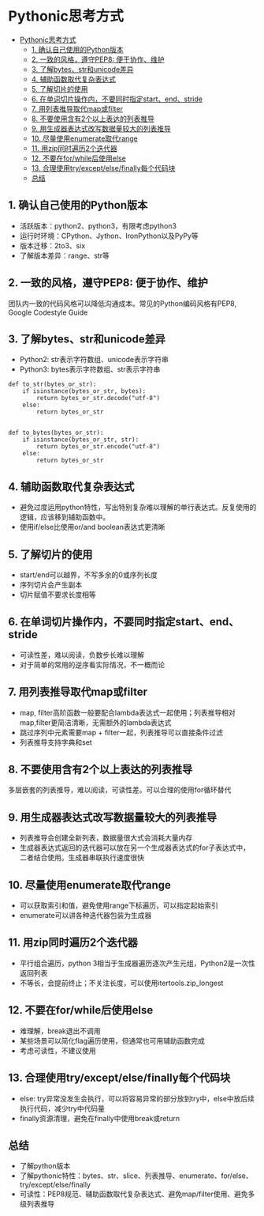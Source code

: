 # Pythonic思考方式

- [Pythonic思考方式](#pythonic思考方式)
  - [1. 确认自己使用的Python版本](#1-确认自己使用的python版本)
  - [2. 一致的风格，遵守PEP8: 便于协作、维护](#2-一致的风格遵守pep8-便于协作维护)
  - [3. 了解bytes、str和unicode差异](#3-了解bytesstr和unicode差异)
  - [4. 辅助函数取代复杂表达式](#4-辅助函数取代复杂表达式)
  - [5. 了解切片的使用](#5-了解切片的使用)
  - [6. 在单词切片操作内，不要同时指定start、end、stride](#6-在单词切片操作内不要同时指定startendstride)
  - [7. 用列表推导取代map或filter](#7-用列表推导取代map或filter)
  - [8. 不要使用含有2个以上表达的列表推导](#8-不要使用含有2个以上表达的列表推导)
  - [9. 用生成器表达式改写数据量较大的列表推导](#9-用生成器表达式改写数据量较大的列表推导)
  - [10. 尽量使用enumerate取代range](#10-尽量使用enumerate取代range)
  - [11. 用zip同时遍历2个迭代器](#11-用zip同时遍历2个迭代器)
  - [12. 不要在for/while后使用else](#12-不要在forwhile后使用else)
  - [13.  合理使用try/except/else/finally每个代码块](#13--合理使用tryexceptelsefinally每个代码块)
  - [总结](#总结)

## 1. 确认自己使用的Python版本

- 活跃版本：python2、python3，有限考虑python3
- 运行时环境：CPython、Jython、IronPython以及PyPy等
- 版本迁移：2to3、six
- 了解版本差异：range、str等

## 2. 一致的风格，遵守PEP8: 便于协作、维护

团队内一致的代码风格可以降低沟通成本。常见的Python编码风格有PEP8, Google Codestyle Guide

## 3. 了解bytes、str和unicode差异

- Python2: str表示字符数组、unicode表示字符串
- Python3: bytes表示字符数组、str表示字符串

```python3
def to_str(bytes_or_str):
    if isinstance(bytes_or_str, bytes):
        return bytes_or_str.decode("utf-8")
    else:
        return bytes_or_str


def to_bytes(bytes_or_str):
    if isinstance(bytes_or_str, str):
        return bytes_or_str.encode("utf-8")
    else:
        return bytes_or_str
```

## 4. 辅助函数取代复杂表达式

- 避免过度运用python特性，写出特别复杂难以理解的单行表达式。反复使用的逻辑，应该移到辅助函数中。
- 使用if/else比使用or/and boolean表达式更清晰

## 5. 了解切片的使用

- start/end可以越界，不写多余的0或序列长度
- 序列切片会产生副本
- 切片赋值不要求长度相等

## 6. 在单词切片操作内，不要同时指定start、end、stride

- 可读性差，难以阅读，负数步长难以理解
- 对于简单的常用的逆序看实际情况，不一概而论

## 7. 用列表推导取代map或filter

- map, filter高阶函数一般要配合lambda表达式一起使用；列表推导相对map,filter更简洁清晰，无需额外的lambda表达式
- 跳过序列中元素需要map + filter一起，列表推导可以直接条件过滤
- 列表推导支持字典和set

## 8. 不要使用含有2个以上表达的列表推导

多层嵌套的列表推导，难以阅读，可读性差。可以合理的使用for循环替代

## 9. 用生成器表达式改写数据量较大的列表推导

- 列表推导会创建全新列表，数据量很大式会消耗大量内存
- 生成器表达式返回的迭代器可以放在另一个生成器表达式的for子表达式中，二者结合使用。生成器串联执行速度很快

## 10. 尽量使用enumerate取代range

- 可以获取索引和值，避免使用range下标遍历，可以指定起始索引
- enumerate可以讲各种迭代器包装为生成器

## 11. 用zip同时遍历2个迭代器

- 平行组合遍历，python 3相当于生成器遍历逐次产生元组，Python2是一次性返回列表
- 不等长，会提前终止；不关注长度，可以使用itertools.zip_longest

## 12. 不要在for/while后使用else

- 难理解，break退出不调用
- 某些场景可以简化flag遍历使用，但通常也可用辅助函数完成
- 考虑可读性，不建议使用

## 13.  合理使用try/except/else/finally每个代码块

- else: try异常没发生会执行，可以将容易异常的部分放到try中，else中放后续执行代码，减少try中代码量
- finally资源清理，避免在finally中使用break或return

## 总结

- 了解python版本
- 了解pythonic特性：bytes、str、slice、列表推导、enumerate、for/else、try/except/else/finally
- 可读性：PEP8规范、辅助函数取代复杂表达式、避免map/filter使用、避免多级列表推导
